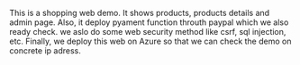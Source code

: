 This is a shopping web demo. 
It shows products, products details and admin page. 
Also, it deploy pyament function throuth paypal which we also ready check. 
we aslo do some web security method like csrf, sql injection, etc.
Finally, we deploy this web on Azure so that we can check the demo on concrete ip adress.


